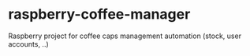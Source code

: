 # raspberry-coffee-manager
Raspberry project for coffee caps management automation (stock, user accounts, ..)
